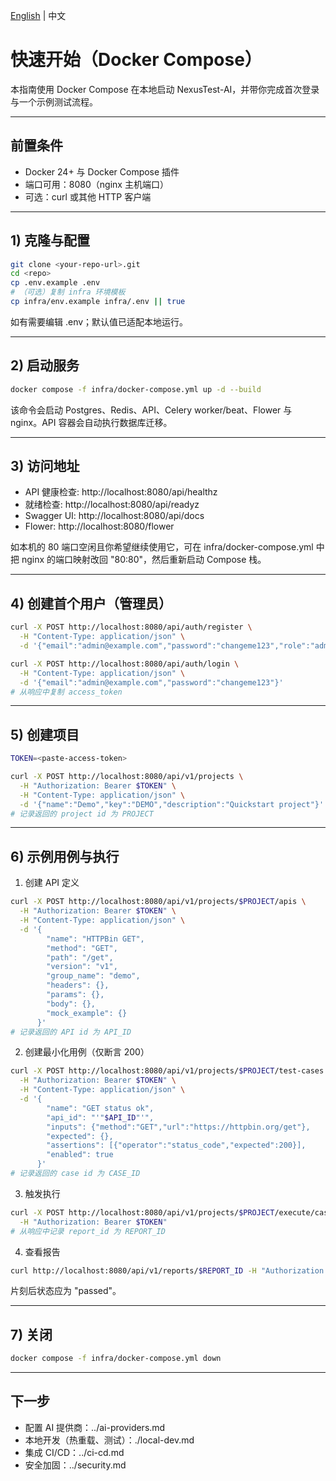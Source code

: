 [English](../../en/setup/quickstart.md) | 中文

# 快速开始（Docker Compose）

本指南使用 Docker Compose 在本地启动 NexusTest-AI，并带你完成首次登录与一个示例测试流程。

---

## 前置条件
- Docker 24+ 与 Docker Compose 插件
- 端口可用：8080（nginx 主机端口）
- 可选：curl 或其他 HTTP 客户端

---

## 1) 克隆与配置

```bash
git clone <your-repo-url>.git
cd <repo>
cp .env.example .env
# （可选）复制 infra 环境模板
cp infra/env.example infra/.env || true
```

如有需要编辑 .env；默认值已适配本地运行。

---

## 2) 启动服务

```bash
docker compose -f infra/docker-compose.yml up -d --build
```

该命令会启动 Postgres、Redis、API、Celery worker/beat、Flower 与 nginx。API 容器会自动执行数据库迁移。

---

## 3) 访问地址
- API 健康检查: http://localhost:8080/api/healthz
- 就绪检查: http://localhost:8080/api/readyz
- Swagger UI: http://localhost:8080/api/docs
- Flower: http://localhost:8080/flower

如本机的 80 端口空闲且你希望继续使用它，可在 infra/docker-compose.yml 中把 nginx 的端口映射改回 "80:80"，然后重新启动 Compose 栈。

---

## 4) 创建首个用户（管理员）

```bash
curl -X POST http://localhost:8080/api/auth/register \
  -H "Content-Type: application/json" \
  -d '{"email":"admin@example.com","password":"changeme123","role":"admin"}'

curl -X POST http://localhost:8080/api/auth/login \
  -H "Content-Type: application/json" \
  -d '{"email":"admin@example.com","password":"changeme123"}'
# 从响应中复制 access_token
```

---

## 5) 创建项目
```bash
TOKEN=<paste-access-token>

curl -X POST http://localhost:8080/api/v1/projects \
  -H "Authorization: Bearer $TOKEN" \
  -H "Content-Type: application/json" \
  -d '{"name":"Demo","key":"DEMO","description":"Quickstart project"}'
# 记录返回的 project id 为 PROJECT
```

---

## 6) 示例用例与执行

1) 创建 API 定义
```bash
curl -X POST http://localhost:8080/api/v1/projects/$PROJECT/apis \
  -H "Authorization: Bearer $TOKEN" \
  -H "Content-Type: application/json" \
  -d '{
        "name": "HTTPBin GET",
        "method": "GET",
        "path": "/get",
        "version": "v1",
        "group_name": "demo",
        "headers": {},
        "params": {},
        "body": {},
        "mock_example": {}
      }'
# 记录返回的 API id 为 API_ID
```

2) 创建最小化用例（仅断言 200）
```bash
curl -X POST http://localhost:8080/api/v1/projects/$PROJECT/test-cases \
  -H "Authorization: Bearer $TOKEN" \
  -H "Content-Type: application/json" \
  -d '{
        "name": "GET status ok",
        "api_id": "'"$API_ID"'",
        "inputs": {"method":"GET","url":"https://httpbin.org/get"},
        "expected": {},
        "assertions": [{"operator":"status_code","expected":200}],
        "enabled": true
      }'
# 记录返回的 case id 为 CASE_ID
```

3) 触发执行
```bash
curl -X POST http://localhost:8080/api/v1/projects/$PROJECT/execute/case/$CASE_ID \
  -H "Authorization: Bearer $TOKEN"
# 从响应中记录 report_id 为 REPORT_ID
```

4) 查看报告
```bash
curl http://localhost:8080/api/v1/reports/$REPORT_ID -H "Authorization: Bearer $TOKEN"
```

片刻后状态应为 "passed"。

---

## 7) 关闭
```bash
docker compose -f infra/docker-compose.yml down
```

---

## 下一步
- 配置 AI 提供商：../ai-providers.md
- 本地开发（热重载、测试）：./local-dev.md
- 集成 CI/CD：../ci-cd.md
- 安全加固：../security.md
